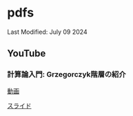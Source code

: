 # pdfs

Last Modified:  July 09 2024

## YouTube

### 計算論入門: Grzegorczyk階層の紹介

[動画]()

[スライド](./slide_Grzegorzyk.pdf)
